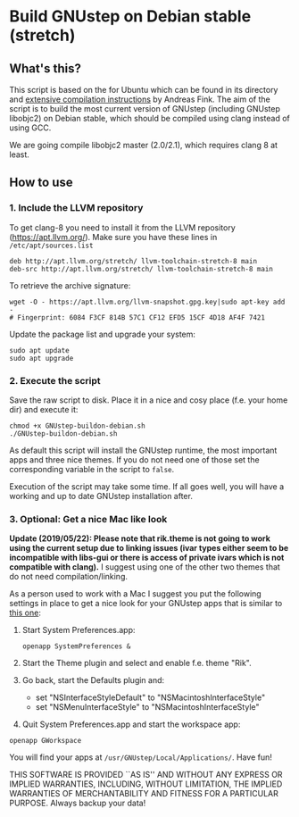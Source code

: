 # Build GNUstep on Debian stable (stretch)

## What's this?

This script is based on the for Ubuntu which can be found in its directory and [extensive compilation instructions](http://wiki.gnustep.org/index.php/Building_GNUstep_under_Debian_FreeBSD) by Andreas Fink. The aim of the script is to build the most current version of GNUstep (including GNUstep libobjc2) on Debian stable, which should be compiled using clang instead of using GCC.

We are going compile libobjc2 master (2.0/2.1), which requires clang 8 at least.

## How to use

### 1. Include the LLVM repository

To get clang-8 you need to install it from the LLVM repository (https://apt.llvm.org/). Make sure you have these lines in `/etc/apt/sources.list`

```
deb http://apt.llvm.org/stretch/ llvm-toolchain-stretch-8 main
deb-src http://apt.llvm.org/stretch/ llvm-toolchain-stretch-8 main
```

To retrieve the archive signature:
```
wget -O - https://apt.llvm.org/llvm-snapshot.gpg.key|sudo apt-key add -
# Fingerprint: 6084 F3CF 814B 57C1 CF12 EFD5 15CF 4D18 AF4F 7421 
```

Update the package list and upgrade your system:

```
sudo apt update
sudo apt upgrade
```

### 2. Execute the script

Save the raw script to disk. Place it in a nice and cosy place (f.e. your home dir) and execute it:

```
chmod +x GNUstep-buildon-debian.sh
./GNUstep-buildon-debian.sh
```

As default this script will install the GNUstep runtime, the most important apps and three nice themes. If you do not need one of those set the corresponding variable in the script to ```false```.

Execution of the script may take some time. If all goes well, you will have a working and up to date GNUstep installation after.


### 3. Optional: Get a nice Mac like look

**Update (2019/05/22): Please note that rik.theme is not going to work using the current setup due to linking issues (ivar types either seem to be incompatible with libs-gui or there is access of private ivars which is not compatible with clang).** I suggest using one of the other two themes that do not need compilation/linking.

As a person used to work with a Mac I suggest you put the following settings in place to get a nice look for your GNUstep apps that is similar to [this one](https://github.com/BertrandDekoninck/rik.theme/blob/master/newscreen.png):

1. Start System Preferences.app: 

   `openapp SystemPreferences &`

2. Start the Theme plugin and select and enable f.e. theme "Rik".

3. Go back, start the Defaults plugin and:
   - set "NSInterfaceStyleDefault" to "NSMacintoshInterfaceStyle"
   - set "NSMenuInterfaceStyle" to "NSMacintoshInterfaceStyle"

4. Quit System Preferences.app and start the workspace app:

  `openapp GWorkspace`

  You will find your apps at `/usr/GNUstep/Local/Applications/`. Have fun!

THIS SOFTWARE IS PROVIDED ``AS IS'' AND WITHOUT ANY EXPRESS OR IMPLIED WARRANTIES, INCLUDING, WITHOUT LIMITATION, THE IMPLIED WARRANTIES OF MERCHANTABILITY AND FITNESS FOR A PARTICULAR PURPOSE. Always backup your data!
